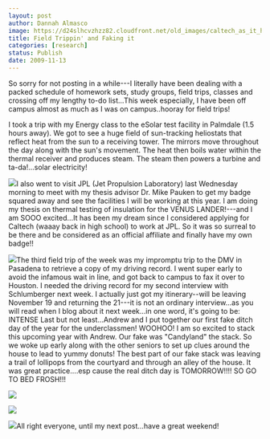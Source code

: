 ```yaml
---
layout: post
author: Dannah Almasco
image: https://d24slhcvzhzz82.cloudfront.net/old_images/caltech_as_it_happens/6a0105349b8251970b01287599a4eb970c.jpg
title: Field Trippin' and Faking it
categories: [research]
status: Publish
date: 2009-11-13
---
```



So sorry for not posting in a while---I literally have been dealing with a packed schedule of homework sets, study groups, field trips, classes and crossing off my lengthy to-do list...This week especially, I have been off campus almost as much as I was on campus..hooray for field trips!

I took a trip with my Energy class to the eSolar test facility in Palmdale (1.5 hours away). We got to see a huge field of sun-tracking heliostats that reflect heat from the sun to a receiving tower. The mirrors move throughout the day along with the sun's movement. The heat then boils water within the thermal receiver and produces steam. The steam then powers a turbine and ta-da!...solar electricity!


![](https://d24slhcvzhzz82.cloudfront.net/old_images/caltech_as_it_happens/6a0105349b8251970b01287599be3f970c.jpg)I also went to visit JPL (Jet Propulsion Laboratory) last Wednesday morning to meet with my thesis advisor Dr. Mike Pauken to get my badge squared away and see the facilities I will be working at this year. I am doing my thesis on thermal testing of insulation for the VENUS LANDER!---and I am SOOO excited...It has been my dream since I considered applying for Caltech (waaay back in high school) to work at JPL. So it was so surreal to be there and be considered as an official affiliate and finally have my own badge!!


![](https://d24slhcvzhzz82.cloudfront.net/old_images/6a0105349b8251970b01287599d385970c.jpg)The third field trip of the week was my impromptu trip to the DMV in Pasadena to retrieve a copy of my driving record. I went super early to avoid the infamous wait in line, and got back to campus to fax it over to Houston. I needed the driving record for my second interview with Schlumberger next week. I actually just got my itinerary--will be leaving November 19 and returning the 21---it is not an ordinary interview...as you will read when I blog about it next week...in one word, it's going to be: INTENSE
Last but not least...Andrew and I put together our first fake ditch day of the year for the underclassmen! WOOHOO! I am so excited to stack this upcoming year with Andrew. Our fake was "Candyland" the stack. So we woke up early along with the other seniors to set up clues around the house to lead to yummy donuts! The best part of our fake stack was leaving a trail of lollipops from the courtyard and through an alley of the house. It was great practice....esp cause the real ditch day is TOMORROW!!!! SO GO TO BED FROSH!!!


![](https://d24slhcvzhzz82.cloudfront.net/old_images/caltech_as_it_happens/6a0105349b8251970b0120a697ed4a970b.jpg)

![](https://d24slhcvzhzz82.cloudfront.net/old_images/caltech_as_it_happens/6a0105349b8251970b0128759a02a2970c.jpg)

![](https://d24slhcvzhzz82.cloudfront.net/old_images/caltech_as_it_happens/6a0105349b8251970b0120a697f7a3970b.jpg)All right everyone, until my next post...have a great weekend!

